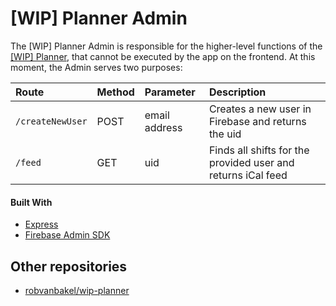 # [WIP] Planner Admin

The [WIP] Planner Admin is responsible for the higher-level functions of the [[WIP] Planner](https://github.com/robvanbakel/wip-planner), that cannot be executed by the app on the frontend. At this moment, the Admin serves two purposes:

| Route            | Method | Parameter     | Description                                                  |
| :--------------- | :----- | :------------ | :----------------------------------------------------------- |
| `/createNewUser` | POST   | email address | Creates a new user in Firebase and returns the uid           |
| `/feed`          | GET    | uid           | Finds all shifts for the provided user and returns iCal feed |

#### Built With

- [Express](http://expressjs.com)
- [Firebase Admin SDK](https://firebase.google.com/docs/reference/admin)

## Other repositories

- [robvanbakel/wip-planner](https://github.com/robvanbakel/wip-planner)
